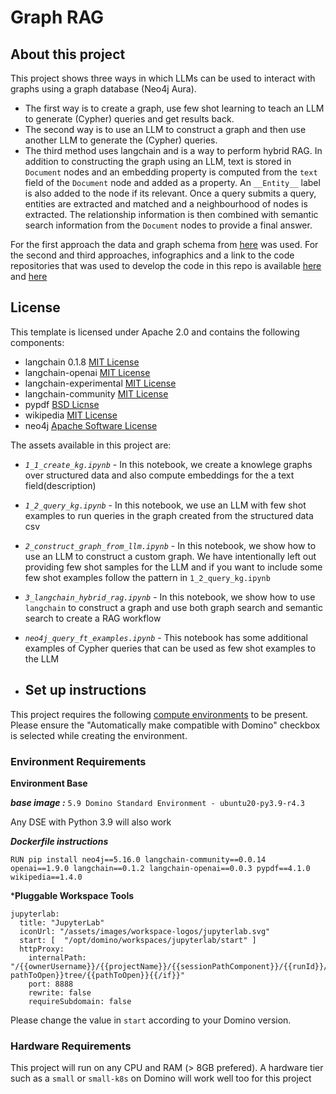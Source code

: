 # Graph RAG

## About this project

This project shows three ways in which LLMs can be used to interact with graphs using a graph database (Neo4j Aura).
* The first way is to create a graph, use few shot learning to teach an LLM to generate (Cypher) queries and get results back.
* The second way is to use an LLM to construct a graph and then use another LLM to generate the (Cypher) queries. 
* The third method uses langchain and is a way to perform hybrid RAG. In addition to constructing the graph using an LLM, text is stored in `Document` nodes and an embedding property is computed from the `text` field of the `Document` node and added as a property. An `__Entity__`  label is also added to the node if its relevant. Once a query submits a query, entities are extracted and matched and a neighbourhood of nodes is extracted. The relationship information is then combined with semantic search information from the `Document` nodes to provide a final answer.

For the first approach the data and graph schema from [here](https://www.kaggle.com/code/yclaudel/analyze-netflix-data-using-graphs-neo4j) was used. For the second and third approaches, infographics and a link to the code repositories that was used to develop the code in this repo is available [here](https://blog.langchain.dev/enhancing-rag-based-applications-accuracy-by-constructing-and-leveraging-knowledge-graphs/) and [here](https://github.com/tomasonjo/blogs/blob/master/llm/openaifunction_constructing_graph.ipynb)

## License
This template is licensed under Apache 2.0 and contains the following components: 
* langchain 0.1.8 [MIT License](https://github.com/langchain-ai/langchain/blob/34284c25d4de4352bede97724fc1ef0bf10460bb/LICENSE)
* langchain-openai [MIT License](https://github.com/langchain-ai/langchain/blob/34284c25d4de4352bede97724fc1ef0bf10460bb/LICENSE)
* langchain-experimental [MIT License](https://github.com/langchain-ai/langchain/blob/34284c25d4de4352bede97724fc1ef0bf10460bb/LICENSE)
* langchain-community [MIT License](https://github.com/langchain-ai/langchain/blob/master/LICENSE)
* pypdf [BSD Licnse](https://github.com/py-pdf/pypdf/blob/main/LICENSE)
* wikipedia [MIT License](https://github.com/goldsmith/Wikipedia/blob/master/LICENSE)
* neo4j [Apache Software License](https://github.com/neo4j/neo4j-python-driver/blob/5.0/LICENSE.APACHE2.txt)

The assets available in this project are:

* *`1_1_create_kg.ipynb`* - In this notebook, we create a knowlege graphs over structured data and also compute embeddings for the a text field(description) 

* *`1_2_query_kg.ipynb`* - In this notebook, we use an LLM with few shot examples to run queries in the graph created from the structured data csv

* *`2_construct_graph_from_llm.ipynb`* - In this notebook, we show how to use an LLM to construct a custom graph. We have intentionally left out providing few shot samples for the LLM and if you want to include some few shot examples follow the pattern in `1_2_query_kg.ipynb`

* *`3_langchain_hybrid_rag.ipynb`* - In this notebook, we show how to use `langchain` to construct a graph and use both graph search and semantic search to create a RAG workflow

* *`neo4j_query_ft_examples.ipynb`* - This notebook has some additional examples of Cypher queries that can be used as few shot examples to the LLM 

* ## Set up instructions

This project requires the following [compute environments](https://docs.dominodatalab.com/en/latest/user_guide/f51038/environments/) to be present. Please ensure the "Automatically make compatible with Domino" checkbox is selected while creating the environment.

### Environment Requirements

**Environment Base**

***base image :*** `5.9 Domino Standard Environment - ubuntu20-py3.9-r4.3`

Any DSE with Python 3.9 will also work

***Dockerfile instructions***
```
RUN pip install neo4j==5.16.0 langchain-community==0.0.14 openai==1.9.0 langchain==0.1.2 langchain-openai==0.0.3 pypdf==4.1.0 wikipedia==1.4.0
```
***Pluggable Workspace Tools** 
```
jupyterlab:
  title: "JupyterLab"
  iconUrl: "/assets/images/workspace-logos/jupyterlab.svg"
  start: [  "/opt/domino/workspaces/jupyterlab/start" ]
  httpProxy:
    internalPath: "/{{ownerUsername}}/{{projectName}}/{{sessionPathComponent}}/{{runId}}/{{#if pathToOpen}}tree/{{pathToOpen}}{{/if}}"
    port: 8888
    rewrite: false
    requireSubdomain: false
```
Please change the value in `start` according to your Domino version.

### Hardware Requirements

This project will run on any CPU and RAM (> 8GB prefered). A hardware tier such as a `small` or `small-k8s` on Domino will work well too for this project
